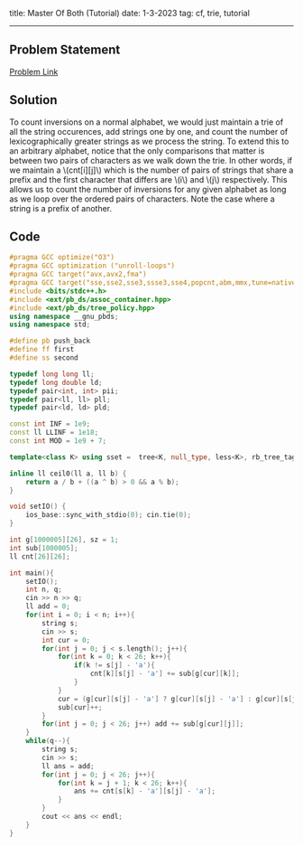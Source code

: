 title: Master Of Both (Tutorial)
date: 1-3-2023
tag: cf, trie, tutorial

---

## Problem Statement

[Problem Link](https://codeforces.com/gym/104090/problem/K)

## Solution

To count inversions on a normal alphabet, we would just maintain a trie of all the string occurences, add strings one by one, and count the number of lexicographically greater strings as we process the string. To extend this to an arbitrary alphabet, notice that the only comparisons that matter is between two pairs of characters as we walk down the trie. In other words, if we maintain a \\(cnt[i][j]\\) which is the number of pairs of strings that share a prefix and the first character that differs are \\(i\\) and \\(j\\) respectively. This allows us to count the number of inversions for any given alphabet as long as we loop over the ordered pairs of characters. Note the case where a string is a prefix of another.

## Code

```c++
#pragma GCC optimize("O3")
#pragma GCC optimization ("unroll-loops")
#pragma GCC target("avx,avx2,fma")
#pragma GCC target("sse,sse2,sse3,ssse3,sse4,popcnt,abm,mmx,tune=native")
#include <bits/stdc++.h>
#include <ext/pb_ds/assoc_container.hpp>
#include <ext/pb_ds/tree_policy.hpp>
using namespace __gnu_pbds;
using namespace std;

#define pb push_back
#define ff first
#define ss second

typedef long long ll;
typedef long double ld;
typedef pair<int, int> pii;
typedef pair<ll, ll> pll;
typedef pair<ld, ld> pld;

const int INF = 1e9;
const ll LLINF = 1e18;
const int MOD = 1e9 + 7;

template<class K> using sset =  tree<K, null_type, less<K>, rb_tree_tag, tree_order_statistics_node_update>;

inline ll ceil0(ll a, ll b) {
    return a / b + ((a ^ b) > 0 && a % b);
}

void setIO() {
    ios_base::sync_with_stdio(0); cin.tie(0);
}

int g[1000005][26], sz = 1;
int sub[1000005];
ll cnt[26][26];

int main(){
    setIO();
    int n, q;
    cin >> n >> q;
    ll add = 0;
    for(int i = 0; i < n; i++){
        string s;
        cin >> s;
        int cur = 0;
        for(int j = 0; j < s.length(); j++){
            for(int k = 0; k < 26; k++){
                if(k != s[j] - 'a'){
                    cnt[k][s[j] - 'a'] += sub[g[cur][k]];
                }
            }
            cur = (g[cur][s[j] - 'a'] ? g[cur][s[j] - 'a'] : g[cur][s[j] - 'a'] = sz++);
            sub[cur]++;
        }
        for(int j = 0; j < 26; j++) add += sub[g[cur][j]];
    }
    while(q--){
        string s;
        cin >> s;
        ll ans = add;
        for(int j = 0; j < 26; j++){
            for(int k = j + 1; k < 26; k++){
                ans += cnt[s[k] - 'a'][s[j] - 'a'];
            }
        }
        cout << ans << endl;
    }
}
```